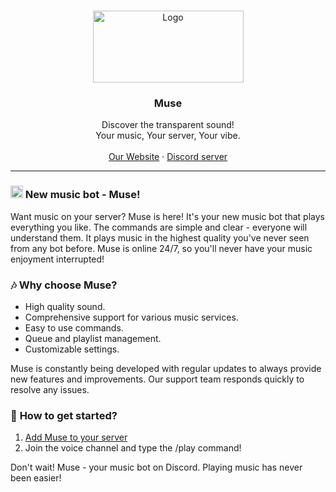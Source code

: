 <a id="readme-top"></a>

<br />
<div align="center">
  <a href="https://musebot.pro/">
    <img src="https://musebot.pro/Logotype.png" alt="Logo" width="241" height="115">
  </a>

<h3 align="center">Muse</h3>

  <p align="center">
    Discover the transparent sound!
    <br />Your music, Your server, Your vibe.
    <br />
    <br />
    <a href="https://musebot.pro/">Our Website</a>
    ·
    <a href="https://discord.gg/muzyka">Discord server</a>
  </p>
</div>

<hr>

### <img src="https://musebot.pro/Logotype_small.png" alt="Logo" width="20" height="20"> New music bot - Muse!

Want music on your server? Muse is here! It's your new music bot that plays everything you like. The commands are simple and clear - everyone will understand them. It plays music in the highest quality you've never seen from any bot before. Muse is online 24/7, so you'll never have your music enjoyment interrupted!

### 🎶 Why choose Muse?

- High quality sound.
- Comprehensive support for various music services.
- Easy to use commands.
- Queue and playlist management.
- Customizable settings.

Muse is constantly being developed with regular updates to always provide new features and improvements. Our support team responds quickly to resolve any issues.

### :loudspeaker: **How to get started?**

1. [Add Muse to your server](https://discord.com/oauth2/authorize?client_id=1243281628680159242&permissions=22013484328&scope=bot%20applications.commands)
2. Join the voice channel and type the /play command!

Don't wait! Muse - your music bot on Discord. Playing music has never been easier!
